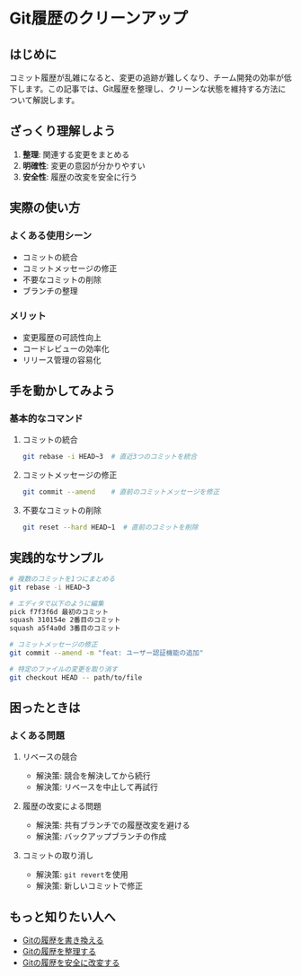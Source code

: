 # Git履歴のクリーンアップ

## はじめに
コミット履歴が乱雑になると、変更の追跡が難しくなり、チーム開発の効率が低下します。この記事では、Git履歴を整理し、クリーンな状態を維持する方法について解説します。

## ざっくり理解しよう
1. **整理**: 関連する変更をまとめる
2. **明確性**: 変更の意図が分かりやすい
3. **安全性**: 履歴の改変を安全に行う

## 実際の使い方
### よくある使用シーン
- コミットの統合
- コミットメッセージの修正
- 不要なコミットの削除
- ブランチの整理

### メリット
- 変更履歴の可読性向上
- コードレビューの効率化
- リリース管理の容易化

## 手を動かしてみよう
### 基本的なコマンド
1. コミットの統合
   ```bash
   git rebase -i HEAD~3  # 直近3つのコミットを統合
   ```

2. コミットメッセージの修正
   ```bash
   git commit --amend    # 直前のコミットメッセージを修正
   ```

3. 不要なコミットの削除
   ```bash
   git reset --hard HEAD~1  # 直前のコミットを削除
   ```

## 実践的なサンプル
```bash
# 複数のコミットを1つにまとめる
git rebase -i HEAD~3

# エディタで以下のように編集
pick f7f3f6d 最初のコミット
squash 310154e 2番目のコミット
squash a5f4a0d 3番目のコミット

# コミットメッセージの修正
git commit --amend -m "feat: ユーザー認証機能の追加"

# 特定のファイルの変更を取り消す
git checkout HEAD -- path/to/file
```

## 困ったときは
### よくある問題
1. リベースの競合
   - 解決策: 競合を解決してから続行
   - 解決策: リベースを中止して再試行

2. 履歴の改変による問題
   - 解決策: 共有ブランチでの履歴改変を避ける
   - 解決策: バックアップブランチの作成

3. コミットの取り消し
   - 解決策: `git revert`を使用
   - 解決策: 新しいコミットで修正

## もっと知りたい人へ
- [Gitの履歴を書き換える](https://git-scm.com/book/ja/v2/Git-%E3%81%AE%E3%83%96%E3%83%A9%E3%83%B3%E3%83%81%E6%A9%9F%E8%83%BD-%E3%83%AA%E3%83%99%E3%83%BC%E3%82%B9)
- [Gitの履歴を整理する](https://git-scm.com/book/ja/v2/Git-%E3%81%AE%E3%83%96%E3%83%A9%E3%83%B3%E3%83%81%E6%A9%9F%E8%83%BD-%E3%83%AA%E3%83%99%E3%83%BC%E3%82%B9)
- [Gitの履歴を安全に改変する](https://git-scm.com/book/ja/v2/Git-%E3%81%AE%E3%83%96%E3%83%A9%E3%83%B3%E3%83%81%E6%A9%9F%E8%83%BD-%E3%83%AA%E3%83%99%E3%83%BC%E3%82%B9)
